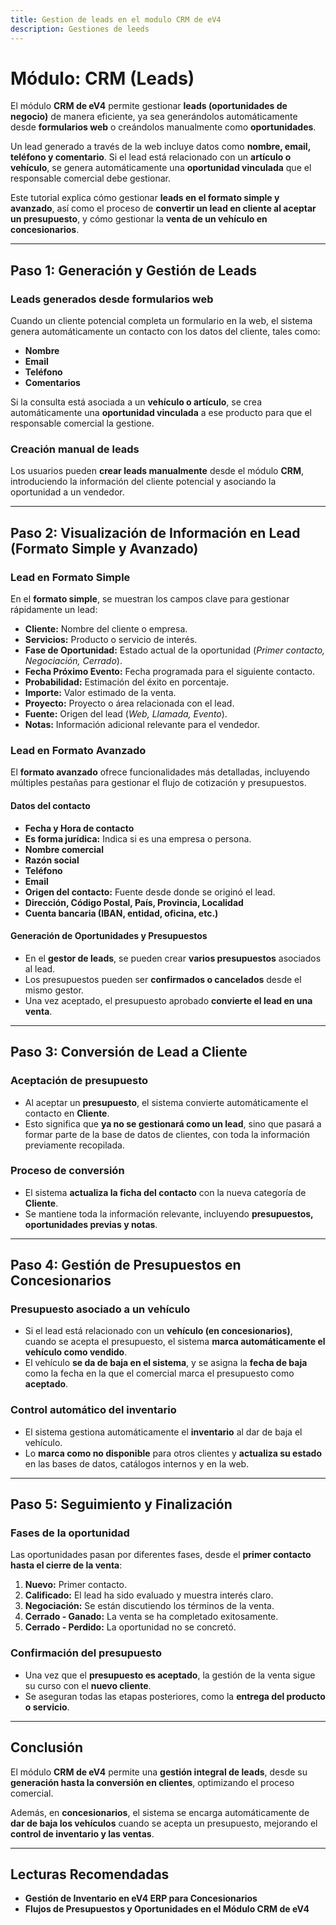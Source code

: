 ```yaml
---
title: Gestion de leads en el modulo CRM de eV4
description: Gestiones de leeds
---
```


# Módulo: CRM (Leads)

El módulo **CRM de eV4** permite gestionar **leads (oportunidades de negocio)** de manera eficiente, ya sea generándolos automáticamente desde **formularios web** o creándolos manualmente como **oportunidades**.  

Un lead generado a través de la web incluye datos como **nombre, email, teléfono y comentario**. Si el lead está relacionado con un **artículo o vehículo**, se genera automáticamente una **oportunidad vinculada** que el responsable comercial debe gestionar.

Este tutorial explica cómo gestionar **leads en el formato simple y avanzado**, así como el proceso de **convertir un lead en cliente al aceptar un presupuesto**, y cómo gestionar la **venta de un vehículo en concesionarios**.

---

## **Paso 1: Generación y Gestión de Leads**

### **Leads generados desde formularios web**
Cuando un cliente potencial completa un formulario en la web, el sistema genera automáticamente un contacto con los datos del cliente, tales como:
- **Nombre**
- **Email**
- **Teléfono**
- **Comentarios**

Si la consulta está asociada a un **vehículo o artículo**, se crea automáticamente una **oportunidad vinculada** a ese producto para que el responsable comercial la gestione.

### **Creación manual de leads**
Los usuarios pueden **crear leads manualmente** desde el módulo **CRM**, introduciendo la información del cliente potencial y asociando la oportunidad a un vendedor.

---

## **Paso 2: Visualización de Información en Lead (Formato Simple y Avanzado)**

### **Lead en Formato Simple**
En el **formato simple**, se muestran los campos clave para gestionar rápidamente un lead:

- **Cliente:** Nombre del cliente o empresa.
- **Servicios:** Producto o servicio de interés.
- **Fase de Oportunidad:** Estado actual de la oportunidad (*Primer contacto, Negociación, Cerrado*).
- **Fecha Próximo Evento:** Fecha programada para el siguiente contacto.
- **Probabilidad:** Estimación del éxito en porcentaje.
- **Importe:** Valor estimado de la venta.
- **Proyecto:** Proyecto o área relacionada con el lead.
- **Fuente:** Origen del lead (*Web, Llamada, Evento*).
- **Notas:** Información adicional relevante para el vendedor.

### **Lead en Formato Avanzado**
El **formato avanzado** ofrece funcionalidades más detalladas, incluyendo múltiples pestañas para gestionar el flujo de cotización y presupuestos.

#### **Datos del contacto**
- **Fecha y Hora de contacto**
- **Es forma jurídica:** Indica si es una empresa o persona.
- **Nombre comercial**
- **Razón social**
- **Teléfono**
- **Email**
- **Origen del contacto:** Fuente desde donde se originó el lead.
- **Dirección, Código Postal, País, Provincia, Localidad**
- **Cuenta bancaria (IBAN, entidad, oficina, etc.)**

#### **Generación de Oportunidades y Presupuestos**
- En el **gestor de leads**, se pueden crear **varios presupuestos** asociados al lead.
- Los presupuestos pueden ser **confirmados o cancelados** desde el mismo gestor.
- Una vez aceptado, el presupuesto aprobado **convierte el lead en una venta**.

---

## **Paso 3: Conversión de Lead a Cliente**

### **Aceptación de presupuesto**
- Al aceptar un **presupuesto**, el sistema convierte automáticamente el contacto en **Cliente**.  
- Esto significa que **ya no se gestionará como un lead**, sino que pasará a formar parte de la base de datos de clientes, con toda la información previamente recopilada.

### **Proceso de conversión**
- El sistema **actualiza la ficha del contacto** con la nueva categoría de **Cliente**.
- Se mantiene toda la información relevante, incluyendo **presupuestos, oportunidades previas y notas**.

---

## **Paso 4: Gestión de Presupuestos en Concesionarios**

### **Presupuesto asociado a un vehículo**
- Si el lead está relacionado con un **vehículo (en concesionarios)**, cuando se acepta el presupuesto, el sistema **marca automáticamente el vehículo como vendido**.
- El vehículo **se da de baja en el sistema**, y se asigna la **fecha de baja** como la fecha en la que el comercial marca el presupuesto como **aceptado**.

### **Control automático del inventario**
- El sistema gestiona automáticamente el **inventario** al dar de baja el vehículo.
- Lo **marca como no disponible** para otros clientes y **actualiza su estado** en las bases de datos, catálogos internos y en la web.

---

## **Paso 5: Seguimiento y Finalización**

### **Fases de la oportunidad**
Las oportunidades pasan por diferentes fases, desde el **primer contacto hasta el cierre de la venta**:

1. **Nuevo:** Primer contacto.
2. **Calificado:** El lead ha sido evaluado y muestra interés claro.
3. **Negociación:** Se están discutiendo los términos de la venta.
4. **Cerrado - Ganado:** La venta se ha completado exitosamente.
5. **Cerrado - Perdido:** La oportunidad no se concretó.

### **Confirmación del presupuesto**
- Una vez que el **presupuesto es aceptado**, la gestión de la venta sigue su curso con el **nuevo cliente**.
- Se aseguran todas las etapas posteriores, como la **entrega del producto o servicio**.

---

## **Conclusión**
El módulo **CRM de eV4** permite una **gestión integral de leads**, desde su **generación hasta la conversión en clientes**, optimizando el proceso comercial.  

Además, en **concesionarios**, el sistema se encarga automáticamente de **dar de baja los vehículos** cuando se acepta un presupuesto, mejorando el **control de inventario y las ventas**.

---

## **Lecturas Recomendadas**
- **Gestión de Inventario en eV4 ERP para Concesionarios**  
- **Flujos de Presupuestos y Oportunidades en el Módulo CRM de eV4**  


